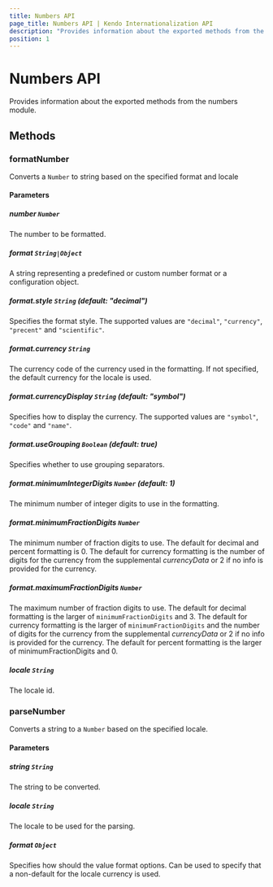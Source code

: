 ```yaml
---
title: Numbers API
page_title: Numbers API | Kendo Internationalization API
description: "Provides information about the exported methods from the Kendo Internationalization numbers module."
position: 1
---
```


# Numbers API

Provides information about the exported methods from the numbers module.

## Methods

### formatNumber

Converts a `Number` to string based on the specified format and locale

#### Parameters

##### number `Number`

The number to be formatted.

##### format `String|Object`

A string representing a predefined or custom number format or a configuration object.

##### format.style `String` *(default: "decimal")*

Specifies the format style. The supported values are `"decimal"`, `"currency"`, `"precent"` and `"scientific"`. 

##### format.currency `String`

The currency code of the currency used in the formatting. If not specified, the default currency for the locale is used.

##### format.currencyDisplay `String` *(default: "symbol")*

Specifies how to display the currency. The supported values are `"symbol"`, `"code"` and `"name"`.

##### format.useGrouping `Boolean` *(default: true)*

Specifies whether to use grouping separators.

##### format.minimumIntegerDigits `Number` *(default: 1)*

The minimum number of integer digits to use in the formatting. 

##### format.minimumFractionDigits `Number`

The minimum number of fraction digits to use. The default for decimal and percent formatting is 0. The default for currency formatting is the number of digits for the currency from the supplemental _currencyData_ or 2 if no info is provided for the currency.

##### format.maximumFractionDigits `Number`

The maximum number of fraction digits to use. The default for decimal formatting is the larger of `minimumFractionDigits` and 3. The default for currency formatting is the larger of `minimumFractionDigits` and the number of digits for the currency from the supplemental _currencyData_ or 2 if no info is provided for the currency. The default for percent formatting is the larger of minimumFractionDigits and 0.

##### locale `String`

The locale id.

### parseNumber

Converts a string to a `Number` based on the specified locale.

#### Parameters

##### string `String`

The string to be converted.

##### locale `String`

The locale to be used for the parsing.

##### format `Object`

Specifies how should the value format options. Can be used to specify that a non-default for the locale currency is used.